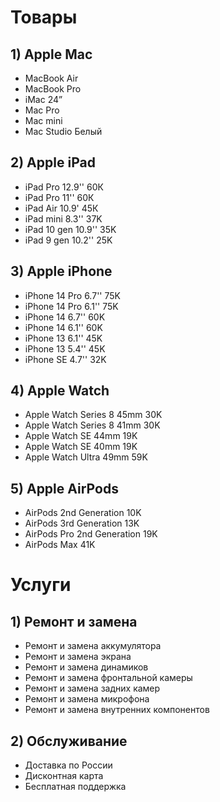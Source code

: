 # Товары

## 1) Apple Mac
* MacBook Air 
* MacBook Pro 
* iMac 24” 
* Mac Pro
* Mac mini
* Mac Studio Белый
## 2) Apple iPad
* iPad Pro 12.9'' 60К
* iPad Pro 11'' 60К
* iPad Air 10.9' 45К
* iPad mini 8.3'' 37K
* iPad 10 gen 10.9'' 35K
* iPad 9 gen 10.2'' 25K
## 3) Apple iPhone
* iPhone 14 Pro 6.7'' 75K
* iPhone 14 Pro 6.1'' 75K
* iPhone 14 6.7'' 60K
* iPhone 14 6.1'' 60K
* iPhone 13 6.1'' 45K
* iPhone 13 5.4'' 45K
* iPhone SE 4.7'' 32K
## 4) Apple Watch
* Apple Watch Series 8 45mm 30K
* Apple Watch Series 8 41mm 30K
* Apple Watch SE 44mm 19K
* Apple Watch SE 40mm 19K
* Apple Watch Ultra 49mm 59K
## 5) Apple AirPods
* AirPods 2nd Generation 10K
* AirPods 3rd Generation 13K
* AirPods Pro 2nd Generation 19K
* AirPods Max 41K
# Услуги
## 1) Ремонт и замена
* Ремонт и замена аккумулятора
* Ремонт и замена экрана
* Ремонт и замена динамиков 
* Ремонт и замена фронтальной камеры
* Ремонт и замена задних камер
* Ремонт и замена микрофона 
* Ремонт и замена внутренних компонентов
## 2) Обслуживание
* Доставка по России
* Дисконтная карта
* Бесплатная поддержка
